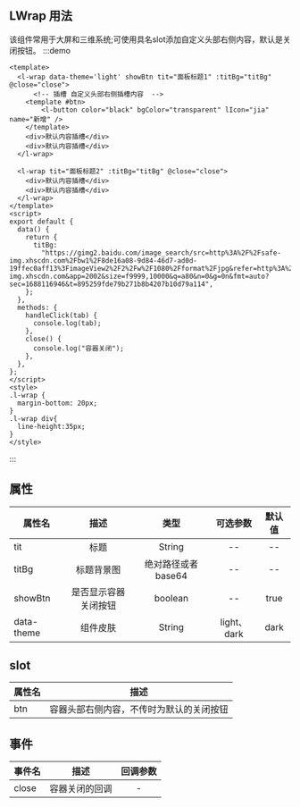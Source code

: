 ## LWrap 用法
  该组件常用于大屏和三维系统;可使用具名slot添加自定义头部右侧内容，默认是关闭按钮。
:::demo

```vue
<template>
  <l-wrap data-theme='light' showBtn tit="面板标题1" :titBg="titBg" @close="close">
      <!-- 插槽 自定义头部右侧插槽内容  -->
    <template #btn>
        <l-button color="black" bgColor="transparent" lIcon="jia" name="新增" />
    </template>
    <div>默认内容插槽</div>
    <div>默认内容插槽</div>
  </l-wrap>

  <l-wrap tit="面板标题2" :titBg="titBg" @close="close">
    <div>默认内容插槽</div>
    <div>默认内容插槽</div>
  </l-wrap>
</template>
<script>
export default {
  data() {
    return {
      titBg:
        "https://gimg2.baidu.com/image_search/src=http%3A%2F%2Fsafe-img.xhscdn.com%2Fbw1%2F8de16a08-9d84-46d7-ad0d-19ffec0aff13%3FimageView2%2F2%2Fw%2F1080%2Fformat%2Fjpg&refer=http%3A%2F%2Fsafe-img.xhscdn.com&app=2002&size=f9999,10000&q=a80&n=0&g=0n&fmt=auto?sec=1688116946&t=895259fde79b271b8b4207b10d79a114",
    };
  },
  methods: {
    handleClick(tab) {
      console.log(tab);
    },
    close() {
      console.log("容器关闭");
    },
  },
};
</script>
<style>
.l-wrap {
  margin-bottom: 20px;
}
.l-wrap div{
  line-height:35px;
}
</style>
```

:::

## 属性

| 属性名  |         描述         |        类型         | 可选参数 | 默认值 |
| ------- | :------------------: | :-----------------: | :------: | :----: |
| tit     |       标题       |       String        |    --    |   --   |
| titBg   |      标题背景图      | 绝对路径或者 base64 |    --    |   --   |
| showBtn | 是否显示容器关闭按钮 |       boolean       |    --    |  true  |
| data-theme | 组件皮肤 | String |    light、dark    |    dark    |
## slot

| 属性名 |                   描述                   |
| ------ | :--------------------------------------: |
| btn    | 容器头部右侧内容，不传时为默认的关闭按钮 |

## 事件

| 事件名 |      描述      | 回调参数 |
| ------ | :------------: | :------: |
| close  | 容器关闭的回调 |    -     |

